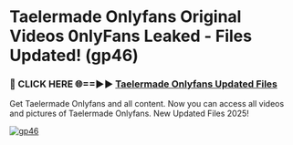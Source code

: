 # Taelermade Onlyfans Original Videos 0nlyFans Leaked - Files Updated! (gp46)

<h3>🔴 CLICK HERE 🌐==►► <a href="https://tinyurl.com/2wckxsce" rel="nofollow">Taelermade Onlyfans Updated Files</a></h3>

Get Taelermade Onlyfans and all content. Now you can access all videos and pictures of Taelermade Onlyfans. New Updated Files 2025!

[![gp46](https://i.imgur.com/AFduVYN.gif)](https://tinyurl.com/2wckxsce)
